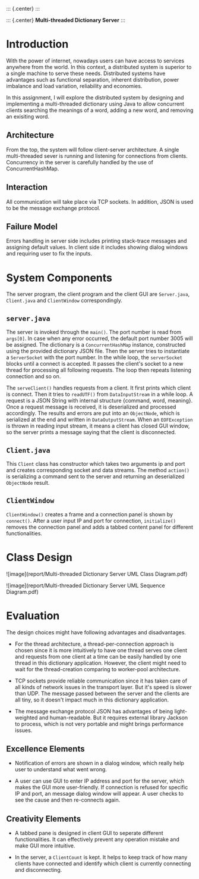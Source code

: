 ::: {.center}
:::

::: {.center}
**Multi-threaded Dictionary Server**
:::

# Introduction

With the power of internet, nowadays users can have access to services
anywhere from the world. In this context, a distributed system is
superior to a single machine to serve these needs. Distributed systems
have advantages such as functional separation, inherent distribution,
power imbalance and load variation, reliability and economies.

In this assignment, I will explore the distributed system by designing
and implementing a multi-threaded dictionary using Java to allow
concurrent clients searching the meanings of a word, adding a new word,
and removing an exisiting word.

## Architecture

From the top, the system will follow client-server architecture. A
single multi-threaded sever is running and listening for connections
from clients. Concurrency in the server is carefully handled by the use
of ConcurrentHashMap.

## Interaction

All communication will take place via TCP sockets. In addition, JSON is
used to be the message exchange protocol.

## Failure Model

Errors handling in server side includes printing stack-trace messages
and assigning default values. In client side it includes showing dialog
windows and requiring user to fix the inputs.

# System Components

The server program, the client program and the client GUI are
`Server.java`, `Client.java` and `ClientWindow` correspondingly.

## `server.java`

The server is invoked through the `main()`. The port number is read from
`args[0]`. In case when any error occurred, the default port number 3005
will be assigned. The dictionary is a `ConcurrentHashMap` instance,
constructed using the provided dictionary JSON file. Then the server
tries to instantiate a `ServerSocket` with the port number. In the while
loop, the `serverSocket` blocks until a connect is accepted. It passes
the client's socket to a new thread for processing all following
requests. The loop then repeats listening connection and so on.

The `serveClient()` handles requests from a client. It first prints
which client is connect. Then it tries to `readUTF()` from
`DataInputStream` in a while loop. A request is a JSON String with
internal structure {command, word, meaning}. Once a request message is
received, it is deserialized and processed accordingly. The results and
errors are put into an `ObjectNode`, which is serialized at the end and
written in `DataOutputStream`. When an `EOFException` is thrown in
reading input stream, it means a client has closed GUI window, so the
server prints a message saying that the client is disconnected.

## `Client.java`

This `Client` class has constructor which takes two arguments ip and
port and creates corresponding socket and data streams. The method
`action()` is serializing a command sent to the server and returning an
deserialized `ObjectNode` result.

## `ClientWindow`

`ClientWindow()` creates a frame and a connection panel is shown by
`connect()`. After a user input IP and port for connection,
`initialize()` removes the connection panel and adds a tabbed content
panel for different functionalities.

# Class Design

![image](report/Multi-threaded Dictionary Server UML Class Diagram.pdf)

![image](report/Multi-threaded Dictionary Server UML Sequence Diagram.pdf)

# Evaluation

The design choices might have following advantages and disadvantages.

-   For the thread architecture, a thread-per-connection approach is
    chosen since it is more intuitively to have one thread serves one
    client and requests from one client at a time can be easily handled
    by one thread in this dictionary application. However, the client
    might need to wait for the thread-creation comparing to worker-pool
    architecture.

-   TCP sockets provide reliable communication since it has taken care
    of all kinds of network issues in the transport layer. But it's
    speed is slower than UDP. The message passed between the server and
    the clients are all tiny, so it doesn't impact much in this
    dictionary application.

-   The message exchange protocol JSON has advantages of being
    light-weighted and human-readable. But it requires external library
    Jackson to process, which is not very portable and might brings
    performance issues.

## Excellence Elements

-   Notification of errors are shown in a dialog window, which really
    help user to understand what went wrong.

-   A user can use GUI to enter IP address and port for the server,
    which makes the GUI more user-friendly. If connection is refused for
    specific IP and port, an message dialog window will appear. A user
    checks to see the cause and then re-connects again.

## Creativity Elements

-   A tabbed pane is designed in client GUI to seperate different
    functionalities. It can effectively prevent any operation mistake
    and make GUI more intuitive.

-   In the server, a `ClientCount` is kept. It helps to keep track of
    how many clients have connected and identify which client is
    currently connecting and disconnecting.

